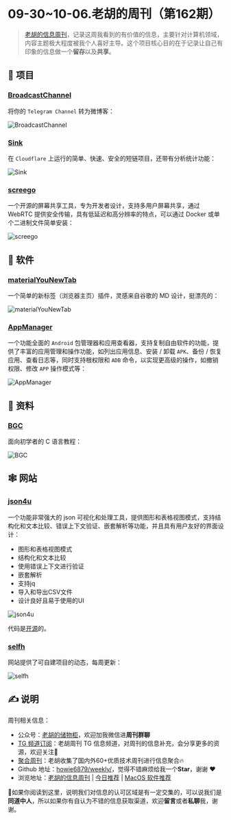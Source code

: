 # 09-30~10-06.老胡的周刊（第162期）

> [老胡的信息周刊](https://weekly.howie6879.com/)，记录这周我看到的有价值的信息，主要针对计算机领域，内容主题极大程度被我个人喜好主导。这个项目核心目的在于记录让自己有印象的信息做一个**留存**以及**共享**。

## 🎯 项目

### [BroadcastChannel](https://github.com/ccbikai/BroadcastChannel)

将你的 `Telegram Channel` 转为微博客：

![BroadcastChannel](https://images-1252557999.file.myqcloud.com/uPic/Aj9mwD.png)

### [Sink](https://github.com/ccbikai/Sink)

在 `Cloudflare` 上运行的简单、快速、安全的短链项目，还带有分析统计功能：

![Sink](https://images-1252557999.file.myqcloud.com/uPic/aJnlZg.png)

### [screego](https://github.com/screego/server)

一个开源的屏幕共享工具，专为开发者设计，支持多用户屏幕共享，通过 WebRTC 提供安全传输，具有低延迟和高分辨率的特点，可以通过 Docker 或单个二进制文件简单安装：

![screego](https://images-1252557999.file.myqcloud.com/uPic/ijkWli.png)

## 🤖 软件

### [materialYouNewTab](https://github.com/XengShi/materialYouNewTab)

一个简单的新标签（浏览器主页）插件，灵感来自谷歌的 MD 设计，挺漂亮的：

![materialYouNewTab](https://images-1252557999.file.myqcloud.com/uPic/MWwtoG.png)

### [AppManager](https://github.com/MuntashirAkon/AppManager)

一个功能全面的 `Android` 包管理器和应用查看器，支持复制自由软件的功能，提供了丰富的应用管理和操作功能，如列出应用信息、安装 / 卸载 `APK`、备份 / 恢复应用、查看日志等，同时支持根权限和 `ADB` 命令，以实现更高级的操作，如撤销权限、修改 `APP` 操作模式等：

![AppManager](https://images-1252557999.file.myqcloud.com/uPic/zIgjSp.png)

## 👀 资料

### [BGC](https://beej.us/guide/bgc/)

面向初学者的 C 语言教程：

![BGC](https://images-1252557999.file.myqcloud.com/uPic/CtN8CN.png)

## 🕸 网站

### [json4u](https://json4u.cn/)

一个功能非常强大的 json 可视化和处理工具，提供图形和表格视图模式，支持结构化和文本比较、错误上下文验证、嵌套解析等功能，并且具有用户友好的界面设计：

- 图形和表格视图模式
- 结构化和文本比较
- 使用错误上下文进行验证
- 嵌套解析
- 支持jq
- 导入和导出CSV文件
- 设计良好且易于使用的UI

![json4u](https://images-1252557999.file.myqcloud.com/uPic/gr5lnQ.png)

代码是[开源](https://github.com/loggerhead/json4u/)的。

### [selfh](https://selfh.st/)

网站提供了可自建项目的动态，每周更新：

![selfh](https://images-1252557999.file.myqcloud.com/uPic/jVlzyp.png)

## ✍️ 说明

周刊相关信息：

- 公众号：[老胡的储物柜](https://images-1252557999.file.myqcloud.com/uPic/ETIbMe.jpg)，欢迎加我微信进**周刊群聊**
- [TG 频道订阅](https://t.me/howie_weekly)：老胡周刊 TG 信息频道，对周刊的信息补充，会分享更多的资源，欢迎关注👏
- [聚合周刊](https://www.fre321.com/weekly)：老胡收集了国内外60+优质技术周刊进行信息聚合🔥
- Github 地址：[howie6879/weekly/](https://github.com/howie6879/weekly/)，觉得不错麻烦给我一个**Star**，谢谢 ❤️
- 浏览地址：[老胡的信息周刊](https://weekly.howie6879.com) | [今日推荐](https://weekly.howie6879.com/recommend/index.html) | [MacOS 软件推荐](https://weekly.howie6879.com/soft/mac.html)

🙌如果你阅读到这里，说明我们对信息的认可区域是有一定交集的，可以说我们是**同道中人**，所以如果你有自认为不错的信息获取渠道，欢迎**留言**或者**私聊**我，谢谢。
